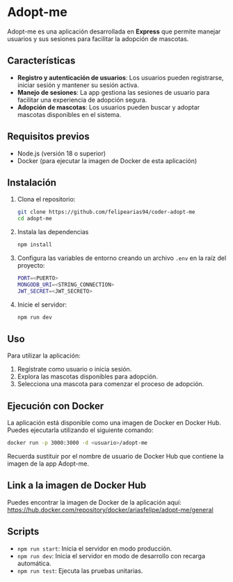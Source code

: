 # Adopt-me

Adopt-me es una aplicación desarrollada en **Express** que permite manejar usuarios y sus sesiones para facilitar la adopción de mascotas.

## Características

- **Registro y autenticación de usuarios**: Los usuarios pueden registrarse, iniciar sesión y mantener su sesión activa.
- **Manejo de sesiones**: La app gestiona las sesiones de usuario para facilitar una experiencia de adopción segura.
- **Adopción de mascotas**: Los usuarios pueden buscar y adoptar mascotas disponibles en el sistema.

## Requisitos previos

- Node.js (versión 18 o superior)
- Docker (para ejecutar la imagen de Docker de esta aplicación)

## Instalación

1. Clona el repositorio:

   ```bash
   git clone https://github.com/felipearias94/coder-adopt-me
   cd adopt-me
   ```

2. Instala las dependencias

   ```bash
   npm install
   ```

3. Configura las variables de entorno creando un archivo `.env` en la raíz del proyecto:

   ```bash
   PORT=<PUERTO>
   MONGODB_URI=<STRING_CONNECTION>
   JWT_SECRET=<JWT_SECRETO>
   ```

4. Inicie el servidor:
   ```bash
   npm run dev
   ```

## Uso

Para utilizar la aplicación:

1. Regístrate como usuario o inicia sesión.
2. Explora las mascotas disponibles para adopción.
3. Selecciona una mascota para comenzar el proceso de adopción.

## Ejecución con Docker

La aplicación está disponible como una imagen de Docker en Docker Hub. Puedes ejecutarla utilizando el siguiente comando:

```bash
docker run -p 3000:3000 -d <usuario>/adopt-me
```

Recuerda sustituir <usuario> por el nombre de usuario de Docker Hub que contiene la imagen de la app Adopt-me.

## Link a la imagen de Docker Hub

Puedes encontrar la imagen de Docker de la aplicación aquí:
https://hub.docker.com/repository/docker/ariasfelipe/adopt-me/general

## Scripts

- `npm run start`: Inicia el servidor en modo producción.
- `npm run dev`: Inicia el servidor en modo de desarrollo con recarga automática.
- `npm run test`: Ejecuta las pruebas unitarias.
